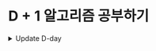 # D + 1 알고리즘 공부하기

<details>
<summary>Update D-day</summary>
<div markdown="1">
24.03.04 구현 백준 문제 [1157, 2714, 10718, 10828]
</div>
</details>
